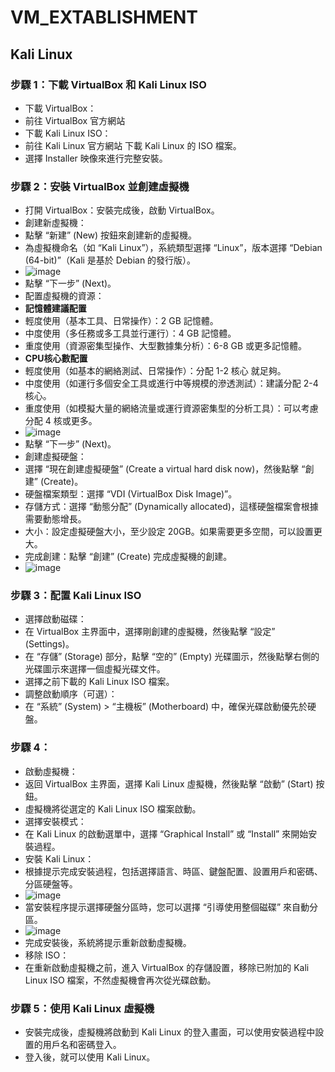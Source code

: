 # VM_EXTABLISHMENT
## Kali Linux
### 步驟 1：下載 VirtualBox 和 Kali Linux ISO
- 下載 VirtualBox：
- 前往 VirtualBox 官方網站 
- 下載 Kali Linux ISO：
- 前往 Kali Linux 官方網站 下載 Kali Linux 的 ISO 檔案。
- 選擇 Installer 映像來進行完整安裝。
### 步驟 2：安裝 VirtualBox 並創建虛擬機
- 打開 VirtualBox：安裝完成後，啟動 VirtualBox。
- 創建新虛擬機：
- 點擊 “新建” (New) 按鈕來創建新的虛擬機。
- 為虛擬機命名（如 “Kali Linux”），系統類型選擇 “Linux”，版本選擇 “Debian (64-bit)”（Kali 是基於 Debian 的發行版）。
- ![image](https://github.com/user-attachments/assets/202c03cb-0e36-413b-b54c-9345b31c4201)
- 點擊 “下一步” (Next)。
- 配置虛擬機的資源：
- **記憶體建議配置**
- 輕度使用（基本工具、日常操作）：2 GB 記憶體。
- 中度使用（多任務或多工具並行運行）：4 GB 記憶體。
- 重度使用（資源密集型操作、大型數據集分析）：6-8 GB 或更多記憶體。
- **CPU核心數配置**
- 輕度使用（如基本的網絡測試、日常操作）：分配 1-2 核心 就足夠。
- 中度使用（如運行多個安全工具或進行中等規模的滲透測試）：建議分配 2-4 核心。
- 重度使用（如模擬大量的網絡流量或運行資源密集型的分析工具）：可以考慮分配 4 核或更多。
- ![image](https://github.com/user-attachments/assets/ffc43846-8223-4d1f-af52-65b5565d5d39)
- 點擊 “下一步” (Next)。
- 創建虛擬硬盤：
- 選擇 “現在創建虛擬硬盤” (Create a virtual hard disk now)，然後點擊 “創建” (Create)。
- 硬盤檔案類型：選擇 “VDI (VirtualBox Disk Image)”。
- 存儲方式：選擇 “動態分配” (Dynamically allocated)，這樣硬盤檔案會根據需要動態增長。
- 大小：設定虛擬硬盤大小，至少設定 20GB。如果需要更多空間，可以設置更大。
- 完成創建：點擊 “創建” (Create) 完成虛擬機的創建。
- ![image](https://github.com/user-attachments/assets/1d2c4192-1b23-4c47-8b7d-3104f4b351eb)
### 步驟 3：配置 Kali Linux ISO
- 選擇啟動磁碟：
- 在 VirtualBox 主界面中，選擇剛創建的虛擬機，然後點擊 “設定” (Settings)。
- 在 “存儲” (Storage) 部分，點擊 “空的” (Empty) 光碟圖示，然後點擊右側的光碟圖示來選擇一個虛擬光碟文件。
- 選擇之前下載的 Kali Linux ISO 檔案。
- 調整啟動順序（可選）：
- 在 “系統” (System) > “主機板” (Motherboard) 中，確保光碟啟動優先於硬盤。
### 步驟 4：
- 啟動虛擬機：
- 返回 VirtualBox 主界面，選擇 Kali Linux 虛擬機，然後點擊 “啟動” (Start) 按鈕。
- 虛擬機將從選定的 Kali Linux ISO 檔案啟動。
- 選擇安裝模式：
- 在 Kali Linux 的啟動選單中，選擇 “Graphical Install” 或 “Install” 來開始安裝過程。
- 安裝 Kali Linux：
- 根據提示完成安裝過程，包括選擇語言、時區、鍵盤配置、設置用戶和密碼、分區硬盤等。
- ![image](https://github.com/user-attachments/assets/d40c4928-b0ea-4f1f-b3cb-96a9d107ea2b)
- 當安裝程序提示選擇硬盤分區時，您可以選擇 “引導使用整個磁碟” 來自動分區。
- ![image](https://github.com/user-attachments/assets/03b0c032-c492-40a1-87c8-289e44464d9a)
- 完成安裝後，系統將提示重新啟動虛擬機。
- 移除 ISO：
- 在重新啟動虛擬機之前，進入 VirtualBox 的存儲設置，移除已附加的 Kali Linux ISO 檔案，不然虛擬機會再次從光碟啟動。
### 步驟 5：使用 Kali Linux 虛擬機
- 安裝完成後，虛擬機將啟動到 Kali Linux 的登入畫面，可以使用安裝過程中設置的用戶名和密碼登入。
- 登入後，就可以使用 Kali Linux。

